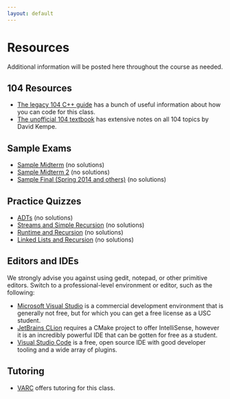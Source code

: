 ```yaml
---
layout: default
---
```


# Resources

Additional information will be posted here throughout the course as needed.
 
## 104 Resources

- [The legacy 104 C++ guide](./guide-coding.pdf) has a bunch of useful information about how you can code for this class. 
- [The unofficial 104 textbook](./textbook-data-structures.pdf) has extensive notes on all 104 topics by David Kempe.

## Sample Exams

 - [Sample Midterm](./midterm-b.pdf) (no solutions)
 - [Sample Midterm 2](./midterm-c.pdf) (no solutions)
 - [Sample Final (Spring 2014 and others)](./final-b.pdf) (no solutions)

## Practice Quizzes

 - [ADTs](./quiz-adts.pdf) (no solutions)
 - [Streams and Simple Recursion](./quiz-streams-recursion.pdf) (no solutions)
 - [Runtime and Recursion](./quiz-runtime.pdf) (no solutions)
 - [Linked Lists and Recursion](./quiz-list-recursion.pdf) (no solutions)

## Editors and IDEs

We strongly advise you against using gedit, notepad, or other primitive editors.
Switch to a professional-level environment or editor, such as the following:

- [Microsoft Visual Studio](https://visualstudio.microsoft.com/) is a commercial development environment that is generally not free, but for which you can get a free license as a USC student.
- [JetBrains CLion](https://www.jetbrains.com/clion/) requires a CMake project to offer IntelliSense, however it is an incredibly powerful IDE that can be gotten for free as a student.
- [Visual Studio Code](https://code.visualstudio.com/) is a free, open source IDE with good developer tooling and a wide array of plugins.

## Tutoring

- [VARC](http://viterbi.usc.edu/varc/) offers tutoring for this class.
